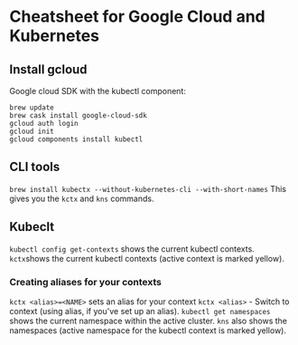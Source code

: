 # Cheatsheet for Google Cloud and Kubernetes

## Install gcloud
Google cloud SDK with the kubectl component:
```
brew update
brew cask install google-cloud-sdk
gcloud auth login
gcloud init
gcloud components install kubectl
```
## CLI tools
`brew install kubectx --without-kubernetes-cli --with-short-names`
This gives you the `kctx` and `kns` commands.

## Kubeclt
`kubectl config get-contexts` shows the current kubectl contexts.
`kctx`shows the current kubectl contexts (active context is marked yellow).

### Creating aliases for your contexts
`kctx <alias>=<NAME>` sets an alias for your context
`kctx <alias>` - Switch to context (using alias, if you've set up an alias).
`kubectl get namespaces` shows the current namespace within the active cluster.
`kns` also shows the namespaces (active namespace for the kubectl context is marked yellow).


